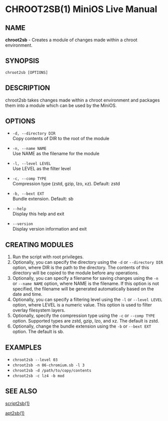 # CHROOT2SB(1) MiniOS Live Manual

## NAME
**chroot2sb** - Creates a module of changes made within a chroot environment.

## SYNOPSIS
`chroot2sb [OPTIONS]`

## DESCRIPTION
chroot2sb takes changes made within a chroot environment and packages them into a module which can be used by the MiniOS.

## OPTIONS
* `-d, --directory DIR`  
    Copy contents of DIR to the root of the module

* `-n, --name NAME`  
    Use NAME as the filename for the module

* `-l, --level LEVEL`  
    Use LEVEL as the filter level

* `-c, --comp TYPE`  
    Compression type (zstd, gzip, lzo, xz). Default: zstd

* `-b, --bext EXT`  
    Bundle extension. Default: sb
  
* `--help`  
    Display this help and exit

* `--version`  
    Display version information and exit

## CREATING MODULES
1. Run the script with root privileges.
2. Optionally, you can specify the directory using the `-d` or `--directory DIR` option, where DIR is the path to the directory. The contents of this directory will be copied to the module before any operations.
3. Optionally, you can specify a filename for saving changes using the `-n` or `--name NAME` option, where NAME is the filename. If this option is not specified, the filename will be generated automatically based on the date and time.
4. Optionally, you can specify a filtering level using the `-l` or `--level LEVEL` option, where LEVEL is a numeric value. This option is used to filter overlay filesystem layers.
5. Optionally, specify the compression type using the `-c` or `--comp TYPE` option. Supported types are zstd, gzip, lzo, and xz. The default is zstd.
6. Optionally, change the bundle extension using the `-b` or `--bext EXT` option.  The default is sb.


## EXAMPLES
- `chroot2sb --level 03`
- `chroot2sb -n 06-chromium.sb -l 3`
- `chroot2sb -d /path/to/copy/contents`
- `chroot2sb -c lz4 -b mod`


## SEE ALSO

[script2sb(1)](man:script2sb.1)

[apt2sb(1)](man:apt2sb.1)